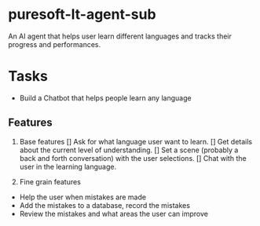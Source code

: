 # puresoft-lt-agent-sub
An AI agent that helps user learn different languages and tracks their progress and performances. 


# Tasks 
- Build a Chatbot that helps people learn any language 

## Features 

1. Base features
[] Ask for what language user want to learn.
[] Get details about the current level of understanding.
[] Set a scene (probably a back and forth conversation) with the user selections. 
[] Chat with the user in the learning language. 

2. Fine grain features 
- Help the user when mistakes are made
- Add the mistakes to a database, record the mistakes 
- Review the mistakes and what areas the user can improve 